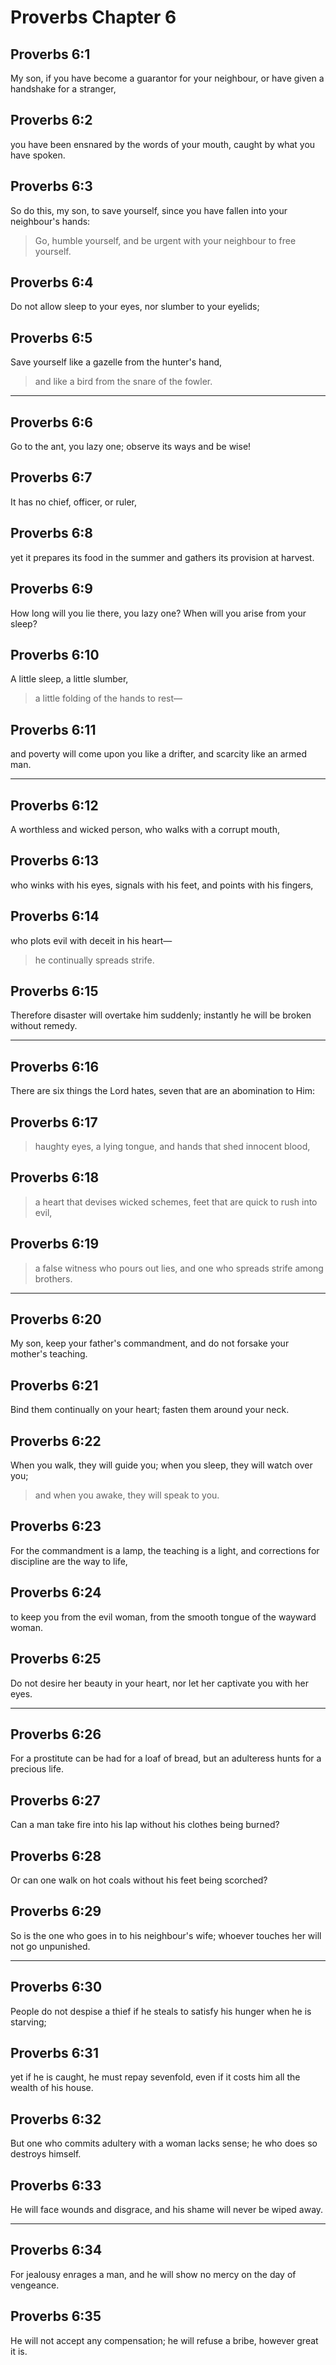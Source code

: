 # Proverbs Chapter 6

## Proverbs 6:1

My son, if you have become a guarantor for your neighbour, or have given a handshake for a stranger,

## Proverbs 6:2

you have been ensnared by the words of your mouth, caught by what you have spoken.

## Proverbs 6:3

So do this, my son, to save yourself, since you have fallen into your neighbour's hands:

> Go, humble yourself, and be urgent with your neighbour to free yourself.

## Proverbs 6:4

Do not allow sleep to your eyes, nor slumber to your eyelids;

## Proverbs 6:5

Save yourself like a gazelle from the hunter's hand,

> and like a bird from the snare of the fowler.

---

## Proverbs 6:6

Go to the ant, you lazy one; observe its ways and be wise!

## Proverbs 6:7

It has no chief, officer, or ruler,

## Proverbs 6:8

yet it prepares its food in the summer and gathers its provision at harvest.

## Proverbs 6:9

How long will you lie there, you lazy one? When will you arise from your sleep?

## Proverbs 6:10

A little sleep, a little slumber,

> a little folding of the hands to rest—

## Proverbs 6:11

and poverty will come upon you like a drifter, and scarcity like an armed man.

---

## Proverbs 6:12

A worthless and wicked person, who walks with a corrupt mouth,

## Proverbs 6:13

who winks with his eyes, signals with his feet, and points with his fingers,

## Proverbs 6:14

who plots evil with deceit in his heart—

> he continually spreads strife.

## Proverbs 6:15

Therefore disaster will overtake him suddenly; instantly he will be broken without remedy.

---

## Proverbs 6:16

There are six things the Lord hates, seven that are an abomination to Him:

## Proverbs 6:17

> haughty eyes, a lying tongue,
> and hands that shed innocent blood,

## Proverbs 6:18

> a heart that devises wicked schemes,
> feet that are quick to rush into evil,

## Proverbs 6:19

> a false witness who pours out lies,
> and one who spreads strife among brothers.

---

## Proverbs 6:20

My son, keep your father's commandment, and do not forsake your mother's teaching.

## Proverbs 6:21

Bind them continually on your heart; fasten them around your neck.

## Proverbs 6:22

When you walk, they will guide you; when you sleep, they will watch over you;

> and when you awake, they will speak to you.

## Proverbs 6:23

For the commandment is a lamp, the teaching is a light, and corrections for discipline are the way to life,

## Proverbs 6:24

to keep you from the evil woman, from the smooth tongue of the wayward woman.

## Proverbs 6:25

Do not desire her beauty in your heart, nor let her captivate you with her eyes.

---

## Proverbs 6:26

For a prostitute can be had for a loaf of bread, but an adulteress hunts for a precious life.

## Proverbs 6:27

Can a man take fire into his lap without his clothes being burned?

## Proverbs 6:28

Or can one walk on hot coals without his feet being scorched?

## Proverbs 6:29

So is the one who goes in to his neighbour's wife; whoever touches her will not go unpunished.

---

## Proverbs 6:30

People do not despise a thief if he steals to satisfy his hunger when he is starving;

## Proverbs 6:31

yet if he is caught, he must repay sevenfold, even if it costs him all the wealth of his house.

## Proverbs 6:32

But one who commits adultery with a woman lacks sense; he who does so destroys himself.

## Proverbs 6:33

He will face wounds and disgrace, and his shame will never be wiped away.

---

## Proverbs 6:34

For jealousy enrages a man, and he will show no mercy on the day of vengeance.

## Proverbs 6:35

He will not accept any compensation; he will refuse a bribe, however great it is.
